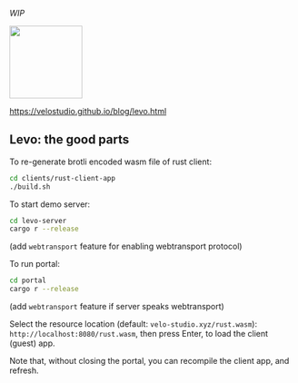 _WIP_

<img src="https://raw.githubusercontent.com/velostudio/levo/main/levo.png" width="128" />

https://velostudio.github.io/blog/levo.html

## Levo: the good parts

To re-generate brotli encoded wasm file of rust client:

```bash
cd clients/rust-client-app
./build.sh
```

To start demo server:

```bash
cd levo-server
cargo r --release
```
(add `webtransport` feature for enabling webtransport protocol)

To run portal:

```bash
cd portal
cargo r --release
```
(add `webtransport` feature if server speaks webtransport)

Select the resource location (default: `velo-studio.xyz/rust.wasm`): `http://localhost:8080/rust.wasm`, then press Enter, to load the client (guest) app.

Note that, without closing the portal, you can recompile the client app, and refresh.
